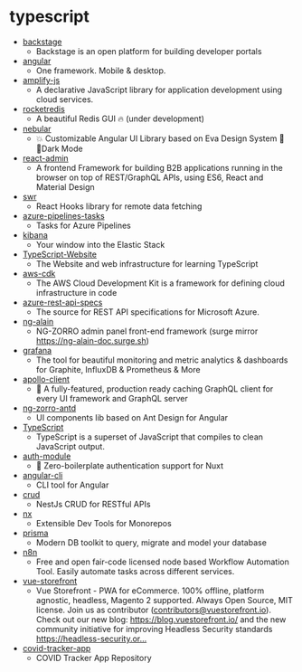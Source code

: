 # typescript
- [backstage](https://github.com/spotify/backstage)
  - Backstage is an open platform for building developer portals
- [angular](https://github.com/angular/angular)
  - One framework. Mobile & desktop.
- [amplify-js](https://github.com/aws-amplify/amplify-js)
  - A declarative JavaScript library for application development using cloud services.
- [rocketredis](https://github.com/diego3g/rocketredis)
  - A beautiful Redis GUI 🔥 (under development)
- [nebular](https://github.com/akveo/nebular)
  - 💥 Customizable Angular UI Library based on Eva Design System 🌚✨Dark Mode
- [react-admin](https://github.com/marmelab/react-admin)
  - A frontend Framework for building B2B applications running in the browser on top of REST/GraphQL APIs, using ES6, React and Material Design
- [swr](https://github.com/vercel/swr)
  - React Hooks library for remote data fetching
- [azure-pipelines-tasks](https://github.com/microsoft/azure-pipelines-tasks)
  - Tasks for Azure Pipelines
- [kibana](https://github.com/elastic/kibana)
  - Your window into the Elastic Stack
- [TypeScript-Website](https://github.com/microsoft/TypeScript-Website)
  - The Website and web infrastructure for learning TypeScript
- [aws-cdk](https://github.com/aws/aws-cdk)
  - The AWS Cloud Development Kit is a framework for defining cloud infrastructure in code
- [azure-rest-api-specs](https://github.com/Azure/azure-rest-api-specs)
  - The source for REST API specifications for Microsoft Azure.
- [ng-alain](https://github.com/ng-alain/ng-alain)
  - NG-ZORRO admin panel front-end framework (surge mirror https://ng-alain-doc.surge.sh)
- [grafana](https://github.com/grafana/grafana)
  - The tool for beautiful monitoring and metric analytics & dashboards for Graphite, InfluxDB & Prometheus & More
- [apollo-client](https://github.com/apollographql/apollo-client)
  - 🚀 A fully-featured, production ready caching GraphQL client for every UI framework and GraphQL server
- [ng-zorro-antd](https://github.com/NG-ZORRO/ng-zorro-antd)
  - UI components lib based on Ant Design for Angular
- [TypeScript](https://github.com/microsoft/TypeScript)
  - TypeScript is a superset of JavaScript that compiles to clean JavaScript output.
- [auth-module](https://github.com/nuxt-community/auth-module)
  - 🔑 Zero-boilerplate authentication support for Nuxt
- [angular-cli](https://github.com/angular/angular-cli)
  - CLI tool for Angular
- [crud](https://github.com/nestjsx/crud)
  - NestJs CRUD for RESTful APIs
- [nx](https://github.com/nrwl/nx)
  - Extensible Dev Tools for Monorepos
- [prisma](https://github.com/prisma/prisma)
  - Modern DB toolkit to query, migrate and model your database
- [n8n](https://github.com/n8n-io/n8n)
  - Free and open fair-code licensed node based Workflow Automation Tool. Easily automate tasks across different services.
- [vue-storefront](https://github.com/DivanteLtd/vue-storefront)
  - Vue Storefront - PWA for eCommerce. 100% offline, platform agnostic, headless, Magento 2 supported. Always Open Source, MIT license. Join us as contributor (contributors@vuestorefront.io). Check out our new blog: https://blog.vuestorefront.io/ and the new community initiative for improving Headless Security standards https://headless-security.or…
- [covid-tracker-app](https://github.com/HSEIreland/covid-tracker-app)
  - COVID Tracker App Repository
